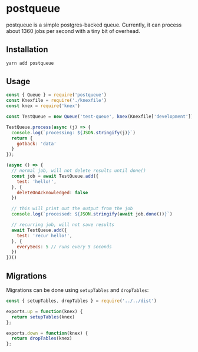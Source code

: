 # postqueue

postqueue is a simple postgres-backed queue. Currently, it can process about 1360 jobs per second with a tiny bit of overhead.

## Installation

```bash
yarn add postqueue
```

## Usage

```javascript
const { Queue } = require('postqueue')
const Knexfile = require('./knexfile')
const knex = require('knex')

const TestQueue = new Queue('test-queue', knex(Knexfile['development']))

TestQueue.process(async (j) => {
  console.log(`processing: ${JSON.stringify(j)}`)
  return {
    gotback: 'data'
  }
});

(async () => {
  // normal job, will not delete results until done()
  const job = await TestQueue.add({
    test: 'hello!',
  }, {
    deleteOnAcknowledged: false
  })

  // this will print out the output from the job
  console.log(`processed: ${JSON.stringify(await job.done())}`)

  // recurring job, will not save results
  await TestQueue.add({
    test: 'recur hello!',
  }, {
    everySecs: 5 // runs every 5 seconds
  })
})()
```

## Migrations

Migrations can be done using `setupTables` and `dropTables`:

```javascript
const { setupTables, dropTables } = require('../../dist')

exports.up = function(knex) {
  return setupTables(knex)
};

exports.down = function(knex) {
  return dropTables(knex)
};
```
